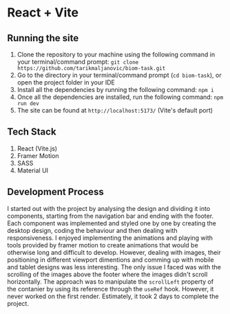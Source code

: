 # React + Vite

## Running the site

1. Clone the repository to your machine using the following command in your terminal/command prompt: ```git clone https://github.com/tarikmaljanovic/biom-task.git```
2. Go to the directory in your terminal/command prompt (```cd biom-task```), or open the project folder in your IDE
3. Install all the dependencies by running the following command: ```npm i```
4. Once all the dependencies are installed, run the following command: ```npm run dev```
5. The site can be found at ```http://localhost:5173/``` (Vite's default port)

## Tech Stack

1. React (Vite.js)
2. Framer Motion
3. SASS
4. Material UI

## Development Process

I started out with the project by analysing the design and dividing it into components, starting from the navigation bar and ending with the footer. Each component was implemented and styled one by one by creating the desktop design,
coding the behaviour and then dealing with responsiveness. I enjoyed implementing the animations and playing with tools provided by framer motion to create animations that would be otherwise long and difficult to develop. However, dealing
with images, their positioning in different viewport dimentions and comming up with mobile and tablet designs was less interesting. The only issue I faced was with the scrolling of the images above the footer where the images didn't scroll
horizontally. The approach was to manipulate the ```scrollLeft``` property of the contanier by using its reference through the ```useRef``` hook. However, it never worked on the first render. Estimately, it took 2 days to complete the project.


